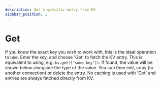```yaml
---
description: Get a specific entry from KV
sidebar_position: 1
---
```


# Get

If you know the exact key you wish to work with, this is the ideal operation to
use. Enter the key, and choose 'Get' to fetch the KV entry. This is equivalent
to using, e.g. `kv.get(["some key"])`. If found, the value will be shown below
alongside the type of the value. You can then edit, copy (to another connection)
or delete the entry. No caching is used with 'Get' and entries are always
fetched directly from KV.
